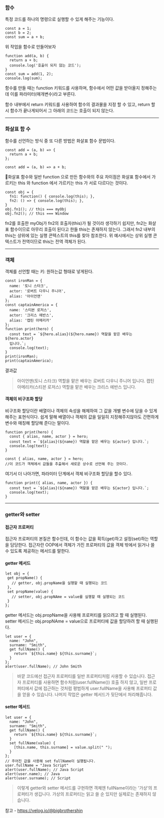 ### 함수

특정 코드를 하나의 명령으로 실행할 수 있게 해주는 기능이다.

```
const a = 1;
const b = 2;
const sum = a + b;
```

위 작업을 함수로 만들어보자

```
function add(a, b) {
  return a + b;
  console.log('호출이 되지 않는 코드');
}
const sum = add(1, 2);
console.log(sum);
```

함수를 만들 때는 function 키워드를 사용하며, 함수에서 어떤 값을 받아올지 정해주는데 이를 파라미터(매개변수)라고 부른다.

함수 내부에서 return 키워드를 사용하여 함수의 결과물을 지정 할 수 있고, return 할 시 함수가 끝나게되어서 그 아래의 코드는 호출이 되지 않는다.

---

### 화살표 함 수

함수를 선언하는 방식 중 또 다른 방법은 화살표 함수 문법이다.

```
const add = (a, b) => {
  return a + b;
};
```

```
const add = (a, b) => a + b;
```

🎈화살표 함수와 일반 function 으로 만든 함수와의 주요 차이점은 화살표 함수에서 가르키는 this 와 function 에서 가르키는 this 가 서로 다르다는 것이다.

```
const obj = {
  fn1: function() { console.log(this); },
  fn2: () => { console.log(this); },
}
obj.fn1(); // this === myObj
obj.fn2(); // this === Window
```

fn2를 호출한 myObj가 fn2의 호출자(this)가 될 것이라 생각하기 쉽지만, fn2는 화살표 함수이므로 아무리 호출이 된다고 한들 this는 존재하지 않는다. 그래서 fn2 내부의 this는 상위에 있는 실행 콘텍스트의 this를 찾아 참조한다. 위 예시에서는 상위 실행 콘텍스트가 전역이므로 this는 전역 객체가 된다.

---

### 객체

객체를 선언할 때는 키: 원하는값 형태로 넣게된다.

```
const ironMan = {
  name: '토니 스타크',
  actor: '로버트 다우니 주니어',
  alias: '아이언맨'
};
const captainAmerica = {
  name: '스티븐 로저스',
  actor: '크리스 에반스',
  alias: '캡틴 아메리카'
};
function print(hero) {
  const text = `${hero.alias}(${hero.name}) 역할을 맡은 배우는 ${hero.actor}
  입니다.`;
  console.log(text);
}
print(ironMan);
print(captainAmerica);
```

결과값

> 아이언맨(토니 스타크) 역할을 맡은 배우는 로버트 다우니 주니어 입니다.
> 캡틴 아메리카(스티븐 로저스) 역할을 맡은 배우는 크리스 에반스 입니다.

#### 객체의 비구조화 할당

비구조화 할당이란 배열이나 객체의 속성을 해체하여 그 값을 개별 변수에 담을 수 있게 해주는 표현식이다.
쉽게 말해 배열이나 객체의 값을 일일히 지정해주지않아도 간편하게 변수와 매칭해 할당해 준다는 말이다.

```
function print(hero) {
  const { alias, name, actor } = hero;
  const text = `${alias}(${name}) 역할을 맡은 배우는 ${actor} 입니다.`;
  console.log(text);
}
```

```
const { alias, name, actor } = hero;
//이 코드가 객체에서 값들을 추출해서 새로운 상수로 선언해 주는 것이다.
```

여기서 더 나아가면, 파라미터 단계에서 객체 비구조화 할당을 할수 있다.

```
function print({ alias, name, actor }) {
  const text = `${alias}(${name}) 역할을 맡은 배우는 ${actor} 입니다.`;
  console.log(text);
}
```

---

### getter와 setter

#### 접근자 프로퍼티

접근자 프로퍼티의 본질은 함수인데, 이 함수는 값을 획득(get)하고 설정(set)하는 역할을 담당한다.
접근자란 OOP에서 객체가 가진 프로퍼티의 값을 객체 밖에서 읽거나 쓸 수 있도록 제공하는 메서드를 말한다.

#### getter 메서드

```
let obj = {
 get propName() {
   // getter, obj.propName을 실행할 때 실행되는 코드
 },
 set propName(value) {
   // setter, obj.propNAme = value를 실행할 때 실행되는 코드
 }
};
```

getter 메서드는 obj.propName을 사용해 프로퍼티를 읽으려고 할 때 실행된다.
setter 메서드는 obj.propNAme = value으로 프로퍼티에 값을 할당하려 할 때 실행된다.

```
let user = {
  name: "John",
  surname: "Smith",
  get fullName() {
    return `${this.name} ${this.surname}`;
  }
};
alert(user.fullName); // John Smith
```

> 바깥 코드에선 접근자 프로퍼티를 일반 프로퍼티처럼 사용할 수 있습니다. 접근자 프로퍼티를 사용하면 함수처럼(user.fullName()) 호출 하지 않고, 일반 프로퍼티에서 값에 접근하는 것처럼 평범하게 user.fullName을 사용해 프로퍼티 값을 얻을 수 있습니다. 나머지 작업은 getter 메서드가 뒷단에서 처리해줍니다.

#### setter 메서드

```
let user = {
  name: "John",
  surname: "Smith",
  get fullName() {
    return `${this.name} ${this.surname}`;
  }
  set fullName(value) {
    [this.name, this.surname] = value.split(" ");
  }
};
// 주어진 값을 사용해 set fullName이 실행됩니다.
user.fullName = "Java Script"
alert(user.fullName); // Java Script
alert(user.name); // Java
alert(user.surname); // Script
```

> 이렇게 getter와 setter 메서드를 구현하면 객체엔 fullName이라는 '가상’의 프로퍼티가 생깁니다. 가상의 프로퍼티는 읽고 쓸 순 있지만 실제로는 존재하지 않습니다.

참고 - https://velog.io/@bigbrothershin
